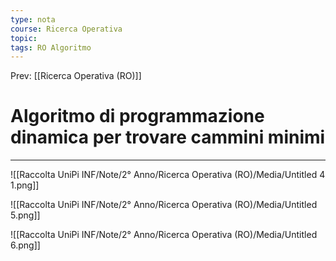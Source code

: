 ```yaml
---
type: nota
course: Ricerca Operativa
topic: 
tags: RO Algoritmo  
---
```


Prev: [[Ricerca Operativa (RO)]]

# Algoritmo di programmazione dinamica per trovare cammini minimi
---


![[Raccolta UniPi INF/Note/2° Anno/Ricerca Operativa (RO)/Media/Untitled 4 1.png]]

![[Raccolta UniPi INF/Note/2° Anno/Ricerca Operativa (RO)/Media/Untitled 5.png]]

![[Raccolta UniPi INF/Note/2° Anno/Ricerca Operativa (RO)/Media/Untitled 6.png]]
